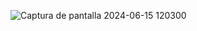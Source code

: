 ![Captura de pantalla 2024-06-15 120300](https://github.com/VeronicaToledo/Calculadora_xamarin-forms/assets/119760546/749e6704-f9a6-4a4e-b860-26537570a00d)
